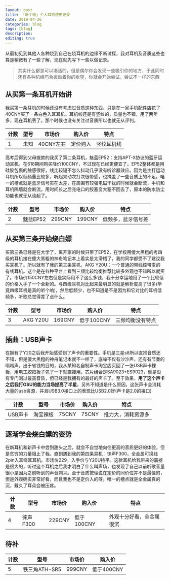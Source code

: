 ```yaml
---
layout: post
title: 「听个响」个人耳机使用记录
date: 2019-04-26
categories: blog
tags: [blog]
description:
editing: true
---
```


从最初见到其他人各种烧到自己在烧耳机的边缘不断试探，我对耳机及音质这些也算是稍微有了一些了解，现在就先写下一些以做记录。

> 其实什么都是可以凑活的，但是偶尔你会发现一些吸引你的地方，于此同时还有各种机缘巧合拨动着你的欲望，你就会开始尝试，尝试不一样的东西

## 从买第一条耳机开始讲

我买第一条耳机的时候还没有考虑过音质这种东西，只是在一家手机配件店花了40CNY买了一条白色入耳耳机。耳机线还是有竖纹的，质量也不错，用了两年多，现在耳机丢了。那个时候也没有关注过音质所以也就无从评判。  

|计数|型号|市场价|购入价|特点|
|---|---|---|---|---|
|1|未知|40CNY左右|定价购入|竖纹耳机线|

高考后得到父母拨款的我买了第二条耳机，魅蓝EP52：支持APT-X协议的蓝牙运动耳机。在618期间购买降价100CNY，不过现在已经更便宜了。EP52整体都是用硅胶包裹的触感很好，线比较短不怎么抖动几乎没有听诊器效应。因为是主打运动耳机所以低频量比较多，听起来动次打次很带感，也掩盖了一些音质上的不足。唯一的槽点就是蓝牙信号实在太差，在周围有较强电磁干扰的时候就会断流，手机和耳机隔墙就会断流。用时间长之后充电口的胶塞变大塞不回去了，原本的防水防尘功能也就无从谈起了。  

|计数|型号|市场价|购入价|特点|
|---|---|---|---|---|
|2|魅蓝EP52|299CNY|199CNY|低频多，蓝牙信号差|

## 从买第三条开始~~烧~~白嫖

买第三条已经是在大学了，离开家的时候只带了EP52，在学校用傻大黑粗的考四级的耳机接在傻大黑粗的神舟笔记本上着实是太滑稽了，我的同学都受不了建议我买耳机了。所以就有了我的第三条耳机，AKG Y20U：一个普通的带线控带麦的有线耳机。这个是在各种平台上看到三频比较均衡推荐比较多外观也不错所以就买了。市场价150CNY左右但是实际用不了这么多钱，我十分幸运地用了一个比较低的价格入手了一个全新的。与四级耳机对比起来最明显的就是解析度高了很多(毕竟四级耳机是真的听个响)，然后低频少，也不知道是不是因为和它对比的耳机低频多，听歌总觉得差了点什么。

|计数|型号|市场价|购入价|特点|
|---|---|---|---|---|
|3|AKG Y20U|169CNY|低于100CNY|三频均衡没有特点|

## 插曲：USB声卡

在拥有了Y20之后我开始感受到了声卡的重要性。手机是三星s8所以直推音质还不错，但是傻大黑粗的神舟笔记本就不一样了，底噪不仅有沙沙声，还有有节奏的嗡嗡声。出于省钱的目的，我从某知名自制声卡淘宝店买回了一张USB声卡裸板，用电工胶把板子包了一下就直接用。芯片组合是SA9023+ES9023，倒是没有专门测过最高音质，但已经是我拥有的最好的声卡了。至于效果，**用了这个声卡之后我打OSU的能力当场提高了半星**。另外不知道是什么原因，这张声卡会消耗大量的usb资源，并且USB3.0接口上的表现比USB2.0好(声卡是2.0的接口)

|计数|型号|市场价|购入价|特点|
|---|---|---|---|---|
|USB声卡|淘宝裸板|75CNY|75CNY|推力大，消耗资源多|

## 逐渐学会~~烧~~白嫖的姿势

在新耳机和新声卡中尝到甜头之后，就会不自觉地向往更高的音质更好的体验，但是贫穷的力量阻止了我。直到遇到我的第四条耳机：徕声F300，全金属可换线2pin入耳绕耳耳机。市场价229，入手价与Y20U持平。这款耳机给我带来的震撼是很大的，听过这个耳机之后我才明白了什么叫声场，也发现了自己以前听歌音量很小是因为之前听到的声音刺耳。至于音质按理说在定价的同价位并不是最佳的，但是外观确实非常好看，而且我也不是定价入的呀。唯一的槽点就是全金属真的沉，戴久了耳朵会被压疼。

|计数|型号|市场价|购入价|特点|
|---|---|---|---|---|
|4|徕声F300|229CNY|低于100CNY|外观十分好看，全金属很沉|

## 待补

|计数|型号|市场价|购入价|
|---|---|---|---|
|5|铁三角ATH-SR5|999CNY|低于400CNY|